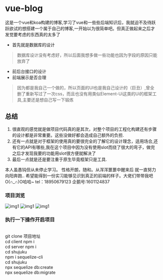 # vue-blog
这是一个vue和koa构建的博客,学习了vue和一些些后端知识后，我就迫不及待跃跃欲试的想搭建一个属于自己的博客,一开始以为很简单吧。但真正做起来之后才发觉要考虑的东西真的太多了
- 首先就是数据库的设计
> 数据库设计没有考虑好，所以后面我想多做一些功能也因为字段的原因只能放弃了
- 前后台接口的设计
- 前端展示是否合理
> 因为都是我自己一个做的，所以页面的UI也是我自己设计的（巨丑）,曾全删了重新写过了一次css，而且也没有用类似Element-Ui这类的Ui的框架工具,主要还是想自己写一下锻炼
## 总结
1. 很直观的感觉就是做项目代码真的是其次，对整个项目的工程化构建还有步骤的设计都是非常重要。这些没做好都会造成自己额外的负担.
2. 还有一点就是对于框架的使用真的要很完全的了解它的设计理念，适用场合,还有它的API有哪些,我在这个项目中因为没有使用slot而绕了很大的弯子，做完之后才发现我要的功能用slot很方便就解决了
3. 最后一点就是还是要注重于原生毕竟框架只是工具.

本人虽愚钝但从未停止学习。 性格开朗，随和。从浑浑噩噩中醒来后 就一直努力向阳奔跑..
希望能得到一份实习能够见识到真正的前端的样子。大佬们带带我吧O(∩_∩)O哈哈~ tel：18950679123 企鹅号:1601124837
### 项目浏览 

![img1](https://github.com/Nightwishes/vue-bolg/blob/master/show/3.png)
![img1](https://github.com/Nightwishes/vue-bolg/blob/master/show/2.png)
![img1](https://github.com/Nightwishes/vue-bolg/blob/master/show/1.png)
### 执行一下操作开启项目
<br/> git clone 项目地址
<br/> cd client npm i
<br/> cd server npm i
<br/>cd shujuku
 <br/>npm i sequelize-cli
<br/> cd shujuku
<br/> npx sequelize db:create
<br/> npx sequelize db:migrate


